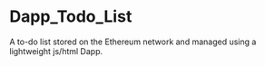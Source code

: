 # Dapp_Todo_List
A to-do list stored on the Ethereum network and managed using a lightweight js/html Dapp.
